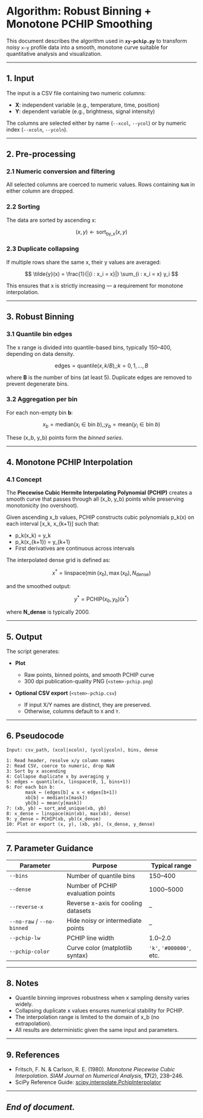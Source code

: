 # Algorithm: Robust Binning + Monotone PCHIP Smoothing

This document describes the algorithm used in **`xy-pchip.py`** to transform noisy `x–y` profile data into a smooth, monotone curve suitable for quantitative analysis and visualization.

---

## 1. Input

The input is a CSV file containing two numeric columns:

* **X**: independent variable (e.g., temperature, time, position)
* **Y**: dependent variable (e.g., brightness, signal intensity)

The columns are selected either by name (`--xcol`, `--ycol`) or by numeric index (`--xcoln`, `--ycoln`).

---

## 2. Pre-processing

### 2.1 Numeric conversion and filtering

All selected columns are coerced to numeric values.
Rows containing `NaN` in either column are dropped.

### 2.2 Sorting

The data are sorted by ascending x:

$$
(x, y) \leftarrow \mathrm{sort_{by\_x}}(x, y)
$$

### 2.3 Duplicate collapsing

If multiple rows share the same x, their y values are averaged:

$$
\tilde{y}(x) = \frac{1}{|{i : x_i = x}|} \sum_{i : x_i = x} y_i
$$

This ensures that x is strictly increasing — a requirement for monotone interpolation.

---

## 3. Robust Binning

### 3.1 Quantile bin edges

The x range is divided into quantile-based bins, typically 150–400, depending on data density.

$$
\mathrm{edges} = \mathrm{quantile}(x, k / B), ; k = 0, 1, \dots, B
$$

where **B** is the number of bins (at least 5).
Duplicate edges are removed to prevent degenerate bins.

### 3.2 Aggregation per bin

For each non-empty bin **b**:

$$
x_b = \mathrm{median}(x_i \in \mathrm{bin}\ b), ;
y_b = \mathrm{mean}(y_i \in \mathrm{bin}\ b)
$$

These (x_b, y_b) points form the *binned series*.

---

## 4. Monotone PCHIP Interpolation

### 4.1 Concept

The **Piecewise Cubic Hermite Interpolating Polynomial (PCHIP)** creates a smooth curve that passes through all (x_b, y_b) points while preserving monotonicity (no overshoot).

Given ascending x_b values, PCHIP constructs cubic polynomials p_k(x) on each interval [x_k, x_{k+1}] such that:

* p_k(x_k) = y_k
* p_k(x_{k+1}) = y_{k+1}
* First derivatives are continuous across intervals

The interpolated dense grid is defined as:

$$
x^* = \mathrm{linspace}(\min(x_b), \max(x_b), N_{\mathrm{dense}})
$$

and the smoothed output:

$$
y^* = \mathrm{PCHIP}(x_b, y_b)(x^*)
$$

where **N_dense** is typically 2000.

---

## 5. Output

The script generates:

* **Plot**

  * Raw points, binned points, and smooth PCHIP curve
  * 300 dpi publication-quality PNG (`<stem>-pchip.png`)
* **Optional CSV export** (`<stem>-pchip.csv`)

  * If input X/Y names are distinct, they are preserved.
  * Otherwise, columns default to `X` and `Y`.

---

## 6. Pseudocode

```
Input: csv_path, (xcol|xcoln), (ycol|ycoln), bins, dense

1: Read header, resolve x/y column names
2: Read CSV, coerce to numeric, drop NaN
3: Sort by x ascending
4: Collapse duplicate x by averaging y
5: edges ← quantile(x, linspace(0, 1, bins+1))
6: For each bin b:
       mask ← (edges[b] ≤ x < edges[b+1])
       xb[b] ← median(x[mask])
       yb[b] ← mean(y[mask])
7: (xb, yb) ← sort_and_unique(xb, yb)
8: x_dense ← linspace(min(xb), max(xb), dense)
9: y_dense ← PCHIP(xb, yb)(x_dense)
10: Plot or export (x, y), (xb, yb), (x_dense, y_dense)
```

---

## 7. Parameter Guidance

| Parameter                  | Purpose                             | Typical range            |
| -------------------------- | ----------------------------------- | ------------------------ |
| `--bins`                   | Number of quantile bins             | 150–400                  |
| `--dense`                  | Number of PCHIP evaluation points   | 1000–5000                |
| `--reverse-x`              | Reverse x-axis for cooling datasets | –                        |
| `--no-raw` / `--no-binned` | Hide noisy or intermediate points   | –                        |
| `--pchip-lw`               | PCHIP line width                    | 1.0–2.0                  |
| `--pchip-color`            | Curve color (matplotlib syntax)     | `'k'`, `'#000000'`, etc. |

---

## 8. Notes

* Quantile binning improves robustness when x sampling density varies widely.
* Collapsing duplicate x values ensures numerical stability for PCHIP.
* The interpolation range is limited to the domain of x_b (no extrapolation).
* All results are deterministic given the same input and parameters.

---

## 9. References

* Fritsch, F. N. & Carlson, R. E. (1980). *Monotone Piecewise Cubic Interpolation*.
  *SIAM Journal on Numerical Analysis*, **17**(2), 238–246.
* SciPy Reference Guide: [scipy.interpolate.PchipInterpolator](https://docs.scipy.org/doc/scipy/reference/generated/scipy.interpolate.PchipInterpolator.html)

---

## *End of document.*
